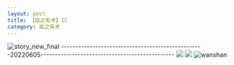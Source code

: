 ```yaml
---
layout: post
title: 【取之有术】IC
category: 取之有术
---
```

![story_new_final](http://s1r3itzmh.hd-bkt.clouddn.com/img/story_new_final_0322.png)
--------------------------------------------------20220605-----------------------------------------------
![](http://s1r2k4uc5.hd-bkt.clouddn.com/img/IC-220605-1.jpg)
![](http://s1r2k4uc5.hd-bkt.clouddn.com/img/IC-220605-2.jpg)
![wanshan](http://s1r3itzmh.hd-bkt.clouddn.com/img/wanshan.png)





  




